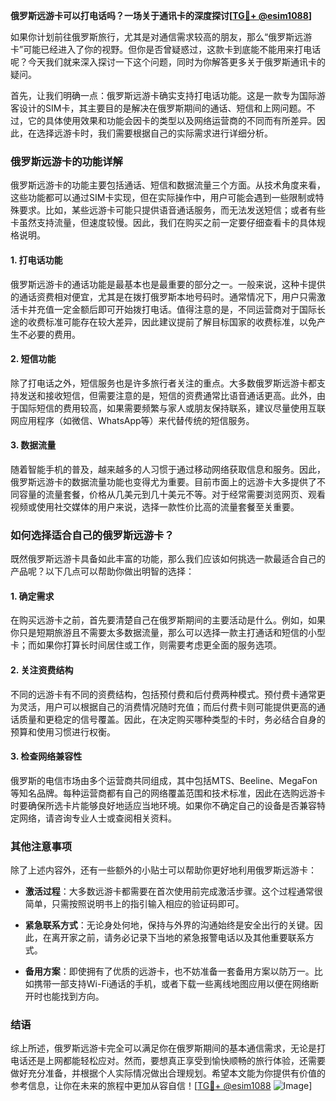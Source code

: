**俄罗斯远游卡可以打电话吗？一场关于通讯卡的深度探讨[[TG💪+ @esim1088](https://t.me/s/esim1088)]**

如果你计划前往俄罗斯旅行，尤其是对通信需求较高的朋友，那么“俄罗斯远游卡”可能已经进入了你的视野。但你是否曾疑惑过，这款卡到底能不能用来打电话呢？今天我们就来深入探讨一下这个问题，同时为你解答更多关于俄罗斯通讯卡的疑问。

首先，让我们明确一点：俄罗斯远游卡确实支持打电话功能。这是一款专为国际游客设计的SIM卡，其主要目的是解决在俄罗斯期间的通话、短信和上网问题。不过，它的具体使用效果和功能会因卡的类型以及网络运营商的不同而有所差异。因此，在选择远游卡时，我们需要根据自己的实际需求进行详细分析。

### **俄罗斯远游卡的功能详解**

俄罗斯远游卡的功能主要包括通话、短信和数据流量三个方面。从技术角度来看，这些功能都可以通过SIM卡实现，但在实际操作中，用户可能会遇到一些限制或特殊要求。比如，某些远游卡可能只提供语音通话服务，而无法发送短信；或者有些卡虽然支持流量，但速度较慢。因此，我们在购买之前一定要仔细查看卡的具体规格说明。

#### **1. 打电话功能**
俄罗斯远游卡的通话功能是最基本也是最重要的部分之一。一般来说，这种卡提供的通话资费相对便宜，尤其是在拨打俄罗斯本地号码时。通常情况下，用户只需激活卡并充值一定金额后即可开始拨打电话。值得注意的是，不同运营商对于国际长途的收费标准可能存在较大差异，因此建议提前了解目标国家的收费标准，以免产生不必要的费用。

#### **2. 短信功能**
除了打电话之外，短信服务也是许多旅行者关注的重点。大多数俄罗斯远游卡都支持发送和接收短信，但需要注意的是，短信的资费通常比语音通话更高。此外，由于国际短信的费用较高，如果需要频繁与家人或朋友保持联系，建议尽量使用互联网应用程序（如微信、WhatsApp等）来代替传统的短信服务。

#### **3. 数据流量**
随着智能手机的普及，越来越多的人习惯于通过移动网络获取信息和服务。因此，俄罗斯远游卡的数据流量功能也变得尤为重要。目前市面上的远游卡大多提供了不同容量的流量套餐，价格从几美元到几十美元不等。对于经常需要浏览网页、观看视频或使用社交媒体的用户来说，选择一款性价比高的流量套餐至关重要。

### **如何选择适合自己的俄罗斯远游卡？**

既然俄罗斯远游卡具备如此丰富的功能，那么我们应该如何挑选一款最适合自己的产品呢？以下几点可以帮助你做出明智的选择：

#### **1. 确定需求**
在购买远游卡之前，首先要清楚自己在俄罗斯期间的主要活动是什么。例如，如果你只是短期旅游且不需要太多数据流量，那么可以选择一款主打通话和短信的小型卡；而如果你打算长时间居住或工作，则需要考虑更全面的服务选项。

#### **2. 关注资费结构**
不同的远游卡有不同的资费结构，包括预付费和后付费两种模式。预付费卡通常更为灵活，用户可以根据自己的消费情况随时充值；而后付费卡则可能提供更高的通话质量和更稳定的信号覆盖。因此，在决定购买哪种类型的卡时，务必结合自身的预算和使用习惯进行权衡。

#### **3. 检查网络兼容性**
俄罗斯的电信市场由多个运营商共同组成，其中包括MTS、Beeline、MegaFon等知名品牌。每种运营商都有自己的网络覆盖范围和技术标准，因此在选购远游卡时要确保所选卡片能够良好地适应当地环境。如果你不确定自己的设备是否兼容特定网络，请咨询专业人士或查阅相关资料。

### **其他注意事项**

除了上述内容外，还有一些额外的小贴士可以帮助你更好地利用俄罗斯远游卡：

- **激活过程**：大多数远游卡都需要在首次使用前完成激活步骤。这个过程通常很简单，只需按照说明书上的指引输入相应的验证码即可。
  
- **紧急联系方式**：无论身处何地，保持与外界的沟通始终是安全出行的关键。因此，在离开家之前，请务必记录下当地的紧急报警电话以及其他重要联系方式。

- **备用方案**：即使拥有了优质的远游卡，也不妨准备一套备用方案以防万一。比如携带一部支持Wi-Fi通话的手机，或者下载一些离线地图应用以便在网络断开时也能找到方向。

### **结语**

综上所述，俄罗斯远游卡完全可以满足你在俄罗斯期间的基本通信需求，无论是打电话还是上网都能轻松应对。然而，要想真正享受到愉快顺畅的旅行体验，还需要做好充分准备，并根据个人实际情况做出合理规划。希望本文能为你提供有价值的参考信息，让你在未来的旅程中更加从容自信！[[TG💪+ @esim1088](https://t.me/s/esim1088) ![Image](https://i.postimg.cc/4NQfJmqS/Snipaste-2025-05-13-00-14-12.png)]